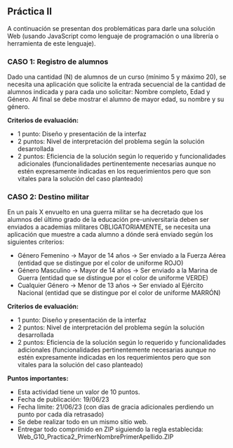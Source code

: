 ## Práctica II

A continuación se presentan dos problemáticas para darle una solución Web (usando JavaScript como lenguaje de programación o una librería o herramienta de este lenguaje).

### CASO 1: Registro de alumnos

Dado una cantidad (N) de alumnos de un curso (mínimo 5 y máximo 20), se necesita una aplicación que solicite la entrada secuencial de la cantidad de alumnos indicada y para cada uno solicitar: Nombre completo, Edad y Género. Al final se debe mostrar el alumno de mayor edad, su nombre y su género.

**Criterios de evaluación:**

- 1 punto: Diseño y presentación de la interfaz
- 2 puntos: Nivel de interpretación del problema según la solución desarrollada
- 2 puntos: Eficiencia de la solución según lo requerido y funcionalidades adicionales (funcionalidades pertinentemente necesarias aunque no estén expresamente indicadas en los requerimientos pero que son vitales para la solución del caso planteado)

### CASO 2: Destino militar

En un país X envuelto en una guerra militar se ha decretado que los alumnos del último grado de la educación pre-universitaria deben ser enviados a academias militares OBLIGATORIAMENTE, se necesita una aplicación que muestre a cada alumno a dónde será enviado según los siguientes criterios:

- Género Femenino -> Mayor de 14 años -> Ser enviado a la Fuerza Aérea (entidad que se distingue por el color de uniforme ROJO)
- Género Masculino -> Mayor de 14 años -> Ser enviado a la Marina de Guerra (entidad que se distingue por el color de uniforme VERDE)
- Cualquier Género -> Menor de 13 años -> Ser enviado al Ejército Nacional (entidad que se distingue por el color de uniforme MARRÓN)

**Criterios de evaluación:**

- 1 punto: Diseño y presentación de la interfaz
- 2 puntos: Nivel de interpretación del problema según la solución desarrollada
- 2 puntos: Eficiencia de la solución según lo requerido y funcionalidades adicionales (funcionalidades pertinentemente necesarias aunque no estén expresamente indicadas en los requerimientos pero que son vitales para la solución del caso planteado)

**Puntos importantes:**

- Esta actividad tiene un valor de 10 puntos.
- Fecha de publicación: 19/06/23
- Fecha límite: 21/06/23 (con días de gracia adicionales perdiendo un punto por cada día retrasado)
- Se debe realizar todo en un mismo sitio web.
- Entregar todo comprimido en ZIP siguiendo la regla establecida: Web_G10_Practica2_PrimerNombrePrimerApellido.ZIP
